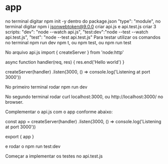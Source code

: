 # app

no terminal digitar npm init -y
dentro do package.json   "type": "module",
no terminal digitar npm i jsonwebtoken@9.0.0
criar api.js e api.test.js
criar 3 scripts:
    "dev": "node --watch api.js",
    "test:dev":"node --test --watch api.test.js",
    "test": "node --test api.test.js"
Para testar utilizar os comandos no terminal
npm run dev
npm t, ou npm test, ou npm run test

No arquivo api.js
import { createServer } from 'node:http'

async function handler(req, res) {
  res.end('Hello world')
}

createServer(handler)
.listen(3000, () => console.log('Listening at port 3000'))

No primeiro terminal rodar npm run dev

No segundo terminal rodar curl localhost:3000, ou http://localhost:3000/ no browser.

Complementar o api.js com o app conforme abaixo:

const app = createServer(handler)
.listen(3000, () => console.log('Listening at port 3000'))

export { app }

e rodar o npm run test:dev

Começar a implementar os testes no api.test.js

